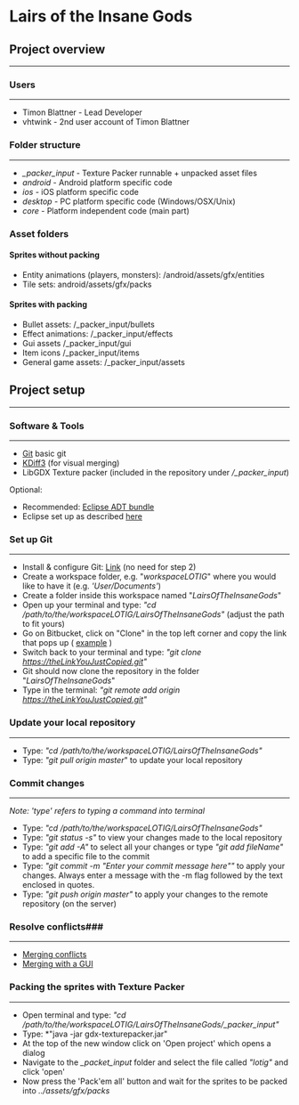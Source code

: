 # Lairs of the Insane Gods #


## Project overview ##
___

### Users ###
___

* Timon Blattner - Lead Developer
* vhtwink - 2nd user account of Timon Blattner

### Folder structure ###
___

* *_packer_input* - Texture Packer runnable + unpacked asset files
* *android* - Android platform specific code
* *ios* - iOS platform specific code
* *desktop* - PC platform specific code (Windows/OSX/Unix)
* *core* - Platform independent code (main part)

### Asset folders ###

#### Sprites without packing ####
* Entity animations (players, monsters): /android/assets/gfx/entities
* Tile sets: android/assets/gfx/packs

#### Sprites with packing ####
* Bullet assets: /_packer_input/bullets
* Effect animations: /_packer_input/effects
* Gui assets /_packer_input/gui
* Item icons /_packer_input/items
* General game assets: /_packer_input/assets

## Project setup ##
___

### Software & Tools ###
___

* [Git](http://git-scm.com/downloads) basic git
* [KDiff3](http://kdiff3.sourceforge.net/) (for visual merging)
* LibGDX Texture packer (included in the repository under */_packer_input*)

Optional:

* Recommended: [Eclipse ADT bundle](http://developer.android.com/sdk/index.html)
* Eclipse set up as described [here](https://github.com/libgdx/libgdx/wiki/Setting-up-your-Development-Environment-%28Eclipse,-Intellij-IDEA,-NetBeans%29)

### Set up Git ###
___

* Install & configure Git: [Link](https://confluence.atlassian.com/display/BITBUCKET/Set+up+Git) (no need for step 2)
* Create a workspace folder, e.g. "*workspaceLOTIG*" where you would like to have it (e.g. *'User/Documents'*)
* Create a folder inside this workspace named "*LairsOfTheInsaneGods*"
* Open up your terminal and type: *"cd /path/to/the/workspaceLOTIG/LairsOfTheInsaneGods"* (adjust the path to fit yours)
* Go on Bitbucket, click on "Clone" in the top left corner and copy the link that pops up ( [example](http://i.imgur.com/BkonRVW.png) )
* Switch back to your terminal and type: *"git clone https://theLinkYouJustCopied.git"*
* Git should now clone the repository in the folder "*LairsOfTheInsaneGods*"
* Type in the terminal: *"git remote add origin https://theLinkYouJustCopied.git"*

### Update your local repository ###
___

* Type: *"cd /path/to/the/workspaceLOTIG/LairsOfTheInsaneGods"*
* Type: *"git pull origin master*" to update your local repository

### Commit changes ###
___

*Note: 'type' refers to typing a command into terminal*

* Type: *"cd /path/to/the/workspaceLOTIG/LairsOfTheInsaneGods"*
* Type: *"git status -s"* to view your changes made to the local repository
* Type: *"git add -A"* to select all your changes or type *"git add fileName"* to add a specific file to the commit
* Type: *"git commit -m "Enter your commit message here""* to apply your changes. Always enter a message with the -m flag followed by the text enclosed in quotes.
* Type: *"git push origin master"* to apply your changes to the remote repository (on the server)

### Resolve conflicts###
___

* [Merging conflicts](http://www.gitguys.com/topics/merging-with-a-conflict-conflicts-and-resolutions/)
* [Merging with a GUI](http://www.gitguys.com/topics/merging-with-a-gui/)

### Packing the sprites with Texture Packer ###
___

* Open terminal and type: *"cd /path/to/the/workspaceLOTIG/LairsOfTheInsaneGods/_packer_input"*
* Type: *"java -jar gdx-texturepacker.jar"
* At the top of the new window click on 'Open project' which opens a dialog
* Navigate to the *_packet_input* folder and select the file called *"lotig"* and click 'open'
* Now press the 'Pack'em all' button and wait for the sprites to be packed into *../assets/gfx/packs*